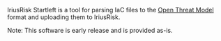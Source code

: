 IriusRisk Startleft is a tool for parsing IaC files to the [Open Threat Model](https://github.com/iriusrisk/OpenThreatModel) format and uploading them to IriusRisk.

Note: This software is early release and is provided as-is.
